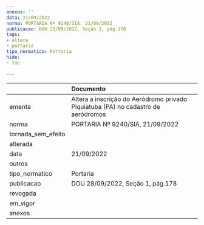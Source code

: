 ```yaml
---
anexos: ''
data: 21/09/2022
norma: PORTARIA Nº 9240/SIA, 21/09/2022
publicacao: DOU 28/09/2022, Seção 1, pág.178
tags:
- altera
- portaria
tipo_normatico: Portaria
hide: 
- toc 
 
---
```


|                    | Documento                                                                         |
|:-------------------|:----------------------------------------------------------------------------------|
| ementa             | Altera a inscrição do Aeródromo privado Piquiatuba (PA) no cadastro de aeródromos |
| norma              | PORTARIA Nº 9240/SIA, 21/09/2022                                                  |
| tornada_sem_efeito |                                                                                   |
| alterada           |                                                                                   |
| data               | 21/09/2022                                                                        |
| outros             |                                                                                   |
| tipo_normatico     | Portaria                                                                          |
| publicacao         | DOU 28/09/2022, Seção 1, pág.178                                                  |
| revogada           |                                                                                   |
| em_vigor           |                                                                                   |
| anexos             |                                                                                   |